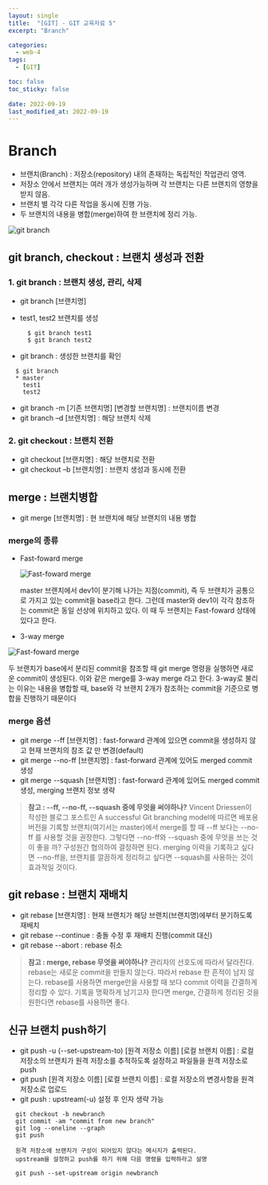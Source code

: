 ```yaml
---
layout: single
title:  "[GIT] - GIT 교육자료 5"
excerpt: "Branch"

categories:
  - web-4
tags:
  - [GIT]

toc: false
toc_sticky: false
 
date: 2022-09-19
last_modified_at: 2022-09-19
---
```

# Branch
- 브랜치(Branch) : 저장소(repository) 내의 존재하는 독립적인 작업관리 영역. 
- 저장소 안에서 브랜치는 여러 개가 생성가능하며 각 브랜치는 다른 브랜치의 영향을 받지 않음. 
- 브랜치 별 각각 다른 작업을 동시에 진행 가능. 
- 두 브랜치의 내용을 병합(merge)하여 한 브랜치에 정리 가능.

![git branch](./../../images/sr_web/git_05.00.01..jpg)

## git branch, checkout : 브랜치 생성과 전환
### 1. git branch : 브랜치 생성, 관리, 삭제

- git branch [브랜치명]

- test1, test2 브랜치를 생성
  ```
    $ git branch test1
    $ git branch test2
  ```

 - git branch : 생성한 브랜치를 확인
  ```
    $ git branch
    * master
      test1
      test2
  ```

- git branch -m [기존 브랜치명] [변경할 브랜치명] : 브랜치이름 변경
- git branch –d [브랜치명] : 해당 브랜치 삭제

### 2. git checkout : 브랜치 전환
- git checkout [브랜치명] : 해당 브랜치로 전환
- git checkout –b [브랜치명] : 브랜치 생성과 동시에 전환

## merge : 브랜치병합
- git merge [브랜치명] : 현 브랜치에 해당 브랜치의 내용 병합

### merge의 종류
- Fast-foward merge 

  ![Fast-foward merge ](./../../images/sr_web/git_05.03.01.jpg)

  master 브랜치에서 dev1이 분기해 나가는 지점(commit), 즉 두 브랜치가 공통으로 가지고 있는 commit을 base라고 한다. 그런데 master와 dev1이 각각 참조하는 commit은 동일 선상에 위치하고 있다. 이 때 두 브랜치는 Fast-foward 상태에 있다고 한다.

 - 3-way merge
 
  ![Fast-foward merge ](./../../images/sr_web/git_05.03.04.jpg)

  두 브랜치가 base에서 분리된 commit을 참조할 때 git merge 명령을 실행하면 새로운 commit이 생성된다. 이와 같은 merge를 3-way merge 라고 한다. 3-way로 불리는 이유는 내용을 병합할 때, base와 각 브랜치 2개가 참조하는 commit을 기준으로 병합을 진행하기 때문이다

### merge 옵션
- git merge --ff [브랜치명] : fast-forward 관계에 있으면 commit을 생성하지 않고 현재 브랜치의 참조 값 만 변경(default)
- git merge --no-ff [브랜치명] : fast-forward 관계에 있어도 merged commit 생성
- git merge --squash [브랜치명] : fast-forward 관계에 있어도 merged commit 생성, merging 브랜치 정보 생략

> **참고 : --ff, --no-ff, --squash 중에 무엇을 써야하나?**
> Vincent Driessen이 작성한 블로그 포스트인 A successful Git branching model에 
> 따르면 배포용 버전을 기록할 브랜치(여기서는 master)에서 merge를 할 때 
> --ff 보다는 --no-ff 를 사용할 것을 권장한다. 
> 그렇다면 --no-ff와 --squash 중에 무엇을 쓰는 것이 좋을 까? 구성원간 협의하여 
> 결정하면 된다. merging 이력을 기록하고 싶다면 --no-ff을, 
> 브랜치를 깔끔하게 정리하고 싶다면 --squash를 사용하는 것이 효과적일 것이다.

## git rebase : 브랜치 재배치
- git rebase [브랜치명] : 현재 브랜치가 해당 브랜치(브랜치명)에부터 분기하도록 재배치
- git rebase --continue : 충돌 수정 후 재배치 진행(commit 대신)
- git rebase --abort : rebase 취소

> **참고 : merge, rebase 무엇을 써야하나?**
> 관리자의 선호도에 따라서 달라진다. rebase는 새로운 commit을 만들지 않는다. 
> 따라서 rebase 한 흔적이 남지 않는다. rebase를 사용하면 merge만을 사용할 때 보다 
> commit 이력을 간결하게 정리할 수 있다.
> 기록을 명확하게 남기고자 한다면 merge, 간결하게 정리된 것을 원한다면 rebase를 사용하면 좋다.


## 신규 브랜치 push하기
- git push -u (--set-upstream-to) [원격 저장소 이름] [로컬 브랜치 이름] : 로컬 저장소의 브랜치가 원격 저장소를 추적하도록 설정하고 파일들을 원격 저장소로 push
- git push [원격 저장소 이름] [로컬 브랜치 이름] : 로컬 저장소의 변경사항을 원격 저장소로 업로드
- git push : upstream(-u) 설정 후 인자 생략 가능

```
  git checkout -b newbranch
  git commit -am "commit from new branch"
  git log --oneline --graph
  git push

  원격 저장소에 브랜치가 구성이 되어있지 않다는 메시지가 출력된다. 
  upstream을 설정하고 push를 하기 위해 다음 명령을 입력하라고 설명

  git push --set-upstream origin newbranch
```
